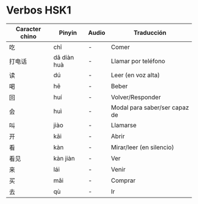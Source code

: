 # Verbos HSK1

| Caracter chino | Pinyin      | Audio | Traducción                    |
| -------------- | ----------- | ----- | ----------------------------- |
| 吃             | chī         | -     | Comer                         |
| 打电话         | dǎ diàn huà | -     | Llamar por teléfono           |
| 读             | dú          | -     | Leer (en voz alta)            |
| 喝             | hē          | -     | Beber                         |
| 回             | huí         | -     | Volver/Responder              |
| 会             | huì         | -     | Modal para saber/ser capaz de |
| 叫             | jiào        | -     | Llamarse                      |
| 开             | kāi         | -     | Abrir                         |
| 看             | kàn         | -     | Mirar/leer (en silencio)      |
| 看见           | kàn jiàn    | -     | Ver                           |
| 来             | lái         | -     | Venir                         |
| 买             | mǎi         | -     | Comprar                       |
| 去             | qù          | -     | Ir                            |
